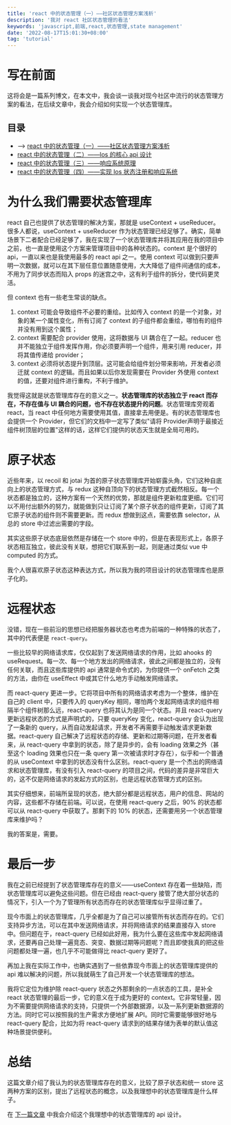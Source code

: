 ```yaml
---
title: 'react 中的状态管理（一）——社区状态管理方案浅析'
description: '我对 react 社区状态管理的看法'
keywords: 'javascript,前端,react,状态管理,state management'
date: '2022-08-17T15:01:30+08:00'
tag: 'tutorial'
---
```


# 写在前面

这将会是一篇系列博文，在本文中，我会谈一谈我对现今社区中流行的状态管理方案的看法，在后续文章中，我会介绍如何实现一个状态管理库。

## 目录

- --> [react 中的状态管理（一）——社区状态管理方案浅析](/posts/state-management-in-react-1)
- [react 中的状态管理（二）——los 的核心 api 设计](/posts/state-management-in-react-2)
- [react 中的状态管理（三）——响应系统原理](/posts/state-management-in-react-3)
- [react 中的状态管理（四）——实现 los 状态注册和响应系统](/posts/state-management-in-react-4)

# 为什么我们需要状态管理库

react 自己也提供了状态管理的解决方案，那就是 useContext + useReducer。很多人都说，useContext + useReducer 作为状态管理已经足够了。确实，简单场景下二者配合已经足够了，我在实现了一个状态管理库并将其应用在我的项目中之前，也一直是使用这个方案来管理项目中的各种状态的。context 是个很好的 api，一直以来也是我使用最多的 react api 之一。使用 context 可以做到只要声明一次数据，就可以在其下层任意位置随意使用，大大降低了组件间通信的成本，不用为了同步状态而陷入 props 的迷宫之中，这有利于组件的拆分，使代码更灵活。

但 context 也有一些老生常谈的缺点。

1. context 可能会导致组件不必要的重绘。比如传入 context 的是一个对象，对象的某一个属性变化，所有订阅了 context 的子组件都会重绘，哪怕有的组件并没有用到这个属性；
2. context 需要配合 provider 使用，这将数据与 UI 耦合在了一起。reducer 也并不能独立于组件发挥作用，你必须要声明一个组件，用来引用 reducer，并将其值传递给 provider；
3. context 必须将状态提升到顶层。这可能会给组件划分带来影响，开发者必须迁就 context 的逻辑。而且如果以后你发现需要在 Provider 外使用 context 的值，还要对组件进行重构，不利于维护。

我觉得这就是状态管理库存在的意义之一。**状态管理库的状态独立于 react 而存在，不存在值与 UI 耦合的问题，也不存在状态提升的问题**。状态管理库旁观着 react，当 react 中任何地方需要使用其值，直接拿去用便是。有的状态管理库也会提供一个 Provider，但它们的文档中一定写了类似"请将 Provider声明于最接近组件树顶层的位置"这样的话，这样它们提供的状态天生就是全局可用的。

# 原子状态

近些年来，以 recoil 和 jotai 为首的原子状态管理库开始崭露头角，它们这种自底向上的状态管理方式，与 redux 这种自顶向下的状态管理方式截然相反。每一个状态都是独立的，这种方案有一个天然的优势，那就是组件更新粒度更细。它们可以不用付出额外的努力，就能做到只让订阅了某个原子状态的组件更新，订阅了其它原子状态的组件则不需要更新。而 redux 想做到这点，需要依靠 selector，从总的 store 中过滤出需要的字段。

其实这些原子状态底层依然是存储在一个 store 中的，但是在表现形式上，各原子状态相互独立，彼此没有关联，想把它们联系到一起，则是通过类似 vue 中 computed 的方式。

我个人很喜欢原子状态这种表达方式，所以我为我的项目设计的状态管理库也是原子化的。

# 远程状态

没错，现在一些前沿的思想已经把服务器状态也考虑为前端的一种特殊的状态了，其中的代表便是 `react-query`。

一些比较早的网络请求库，仅仅起到了发送网络请求的作用，比如 ahooks 的 useRequest。每一次、每一个地方发出的网络请求，彼此之间都是独立的，没有任何关联，而且这些库提供的 api 通常是命令式的，为你提供一个 onFetch 之类的方法，由你在 useEffect 中或其它什么地方手动触发网络请求。

而 react-query 更进一步。它将项目中所有的网络请求考虑为一个整体，维护在自己的 client 中，只要传入的 queryKey 相同，哪怕两个发起网络请求的组件相隔半个组件树那么远，react-query 也将其认为是同一个状态。并且 react-query 更新远程状态的方式是声明式的，只要 queryKey 变化，react-query 会认为出现了一条新的 query，从而自动发起请求，开发者不再需要手动触发请求更新数据。react-query 自己解决了远程状态的存储、更新和过期等问题，在开发者看来，从 react-query 中拿到的状态，除了是异步的，会有 loading 效果之外（甚至这个 loading 效果也只在一条 query 第一次被请求时才存在），似乎和一个普通的从 useContext 中拿到的状态没有什么区别。react-query 是一个杰出的网络请求和状态管理库，有没有引入 react-query 的项目之间，代码的差异是非常巨大的，这不仅是网络请求的发起方式的区别，也是远程状态管理方式的区别。

其实仔细想来，前端所呈现的状态，绝大部分都是远程状态，用户的信息、网站的内容，这些都不存储在前端。可以说，在使用 react-query 之后，90% 的状态都可以从 react-query 中获取了。那剩下的 10% 的状态，还需要用另一个状态管理库来维护吗？

我的答案是，需要。

# 最后一步

我在之前已经提到了状态管理库存在的意义——useContext 存在着一些缺陷，而状态管理库可以避免这些问题。但在已经由 react-query 接管了绝大部分状态的情况下，引入一个为了管理所有状态而存在的状态管理库似乎显得过重了。

现今市面上的状态管理库，几乎全都是为了自己可以接管所有状态而存在的。它们支持异步方法，可以在其中发送网络请求，并将网络请求的结果直接存入 store 中。但问题在于，react-query 已经如此好用，我为什么要在这些库中发起网络请求，还要再自己处理一遍竞态、突变、数据过期等问题呢？而且即使我真的把这些问题都处理一遍，也几乎不可能做得比 react-query 更好了。

再加上我在实际工作中，也确实遇到了一些依靠现今市面上的状态管理库提供的 api 难以解决的问题，所以我就萌生了自己开发一个状态管理库的想法。

我将它定位为维护除 react-query 状态之外那剩余的一点状态的工具，是补全 react 状态管理的最后一步，它的意义在于成为更好的 context。它非常轻量，因为不需要提供网络请求的支持，只提供一个外部数据源，以及一系列更新数据源的方法。同时它可以按照我的生产需求方便地扩展 API。同时它需要能够很好地与 react-query 配合，比如为将 react-query 请求到的结果存储为表单的默认值这种场景提供便利。

# 总结

这篇文章介绍了我认为的状态管理库存在的意义，比较了原子状态和统一 store 这两种方案的区别，提出了远程状态的概念，以及我理想中的状态管理库是什么样子。

在 [下一篇文章](/posts/state-management-in-react-2) 中我会介绍这个我理想中的状态管理库的 api 设计。
